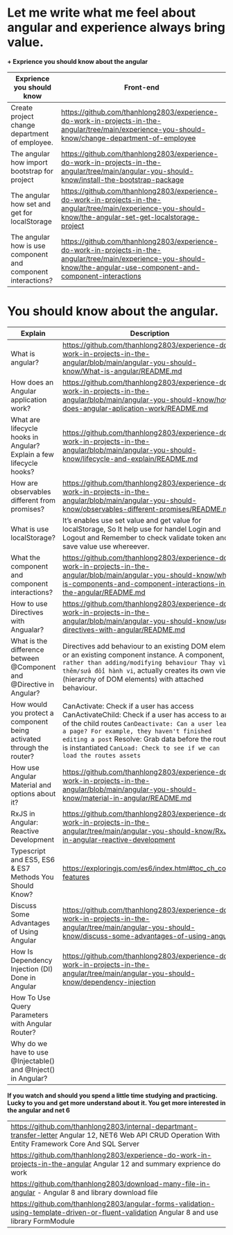 



# Let me write what me feel about angular and experience always bring value. 

**+ Exprience you should know about the angular**

| Exprience you should know  | Front-end |
|--|--|
| Create project change department of employee.   |https://github.com/thanhlong2803/experience-do-work-in-projects-in-the-angular/tree/main/experience-you-should-know/change-department-of-employee |
| The angular how import bootstrap for project| https://github.com/thanhlong2803/experience-do-work-in-projects-in-the-angular/tree/main/angular-you-should-know/install-the-bootstrap-package  ||
| The angular how set and get for localStorage   | https://github.com/thanhlong2803/experience-do-work-in-projects-in-the-angular/tree/main/experience-you-should-know/the-angular-set-get-localstorage-project| |
The angular how is use component and component interactions? | https://github.com/thanhlong2803/experience-do-work-in-projects-in-the-angular/tree/main/experience-you-should-know/the-angular-use-component-and-component-interactions | 


# You should know about the angular. 

| Explain | Description  |
|--|--|
|What is angular? | https://github.com/thanhlong2803/experience-do-work-in-projects-in-the-angular/blob/main/angular-you-should-know/What-is-angular/README.md |
|How does an Angular application work?|https://github.com/thanhlong2803/experience-do-work-in-projects-in-the-angular/blob/main/angular-you-should-know/how-does-angular-aplication-work/README.md |
|What are lifecycle hooks in Angular? Explain a few lifecycle hooks?|https://github.com/thanhlong2803/experience-do-work-in-projects-in-the-angular/blob/main/angular-you-should-know/lifecycle-and-explain/README.md|
|How are observables different from promises?|https://github.com/thanhlong2803/experience-do-work-in-projects-in-the-angular/blob/main/angular-you-should-know/observables-different-promises/README.md|
|What is use localStorage?|It’s enables use set value and get value for localStorage, So It help use for handel Login and Logout and Remember to check validate token and save value use whereever.|
|What the component and component interactions?|https://github.com/thanhlong2803/experience-do-work-in-projects-in-the-angular/blob/main/angular-you-should-know/what-is-components-and-component-interactions-in-the-angular/README.md |
|How to use Directives with Angualar?|https://github.com/thanhlong2803/experience-do-work-in-projects-in-the-angular/blob/main/angular-you-should-know/use-directives-with-angular/README.md|
|What is the difference between @Component and @Directive in Angular?  |Directives add behaviour to an existing DOM element or an existing component instance.     A component, ```rather than adding/modifying behaviour Thay vì thêm/sửa đổi hành vi```, actually creates its own view (hierarchy of DOM elements) with attached behaviour.|
|How would you protect a component being activated through the router? |CanActivate: Check if a user has access CanActivateChild: Check if a user has access to any of the child routes ```CanDeactivate: Can a user leave a page? For example, they haven't finished editing a post``` Resolve: Grab data before the route is instantiated ```CanLoad: Check to see if we can load the routes assets```|
|How use Angular Material and options about it?|https://github.com/thanhlong2803/experience-do-work-in-projects-in-the-angular/blob/main/angular-you-should-know/material-in-angular/README.md|
|RxJS in Angular: Reactive Development|https://github.com/thanhlong2803/experience-do-work-in-projects-in-the-angular/tree/main/angular-you-should-know/RxJS-in-angular-reactive-development|
|Typescript and ES5, ES6 & ES7 Methods You Should Know? |https://exploringjs.com/es6/index.html#toc_ch_core-features|
|Discuss Some Advantages of Using Angular|https://github.com/thanhlong2803/experience-do-work-in-projects-in-the-angular/tree/main/angular-you-should-know/discuss-some-advantages-of-using-angular|
|How Is Dependency Injection (DI) Done in Angular|https://github.com/thanhlong2803/experience-do-work-in-projects-in-the-angular/tree/main/angular-you-should-know/dependency-injection|
|How To Use Query Parameters with Angular Router?||
|Why do we have to use @Injectable() and @Inject() in Angular? ||



**If you watch and should you spend a little time studying and practicing. Lucky to you and get more understand about it. You get more interested in the angular and net 6**



|  |
|--|
|https://github.com/thanhlong2803/internal-departmant-transfer-letter  Angular 12, NET6 Web API CRUD Operation With Entity Framework Core And SQL Server   |
|https://github.com/thanhlong2803/experience-do-work-in-projects-in-the-angular Angular 12 and summary exprience do work|
|https://github.com/thanhlong2803/download-many-file-in-angular -  Angular 8 and library download file  |
|https://github.com/thanhlong2803/angular-forms-validation-using-template-driven-or-fluent-validation  Angular 8 and use library FormModule|
